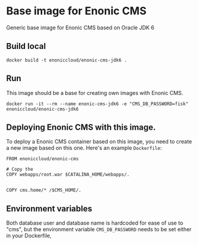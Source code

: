 # Base image for Enonic CMS
Generic base image for Enonic CMS based on Oracle JDK 6

## Build local
```
docker build -t enoniccloud/enonic-cms-jdk6 .
```

## Run
This image should be a base for creating own images with Enonic CMS.
```
docker run -it --rm --name enonic-cms-jdk6 -e "CMS_DB_PASSWORD=fisk" enoniccloud/enonic-cms-jdk6
```


## Deploying Enonic CMS with this image.
To deploy a Enonic CMS container based on this image, you need to create a new image based on this one. Here's an example `Dockerfile`:

```
FROM enoniccloud/enonic-cms

# Copy the 
COPY webapps/root.war $CATALINA_HOME/webapps/.


COPY cms.home/* /$CMS_HOME/.
```

## Environment variables

Both database user and database name is hardcoded for ease of use to "cms", but the environment variable `CMS_DB_PASSWORD` needs to be set either in your Dockerfile, 